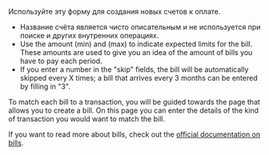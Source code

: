 Используйте эту форму для создания новых счетов к оплате.

* Название счёта является чисто описательным и не используется при поиске и других внутренних операциях.
* Use the amount (min) and (max) to indicate expected limits for the bill. These amounts are used to give you an idea of the amount of bills you have to pay each period.
* If you enter a number in the "skip" fields, the bill will be automatically skipped every X times; a bill that arrives every 3 months can be entered by filling in "3".

To match each bill to a transaction, you will be guided towards the page that allows you to create a bill. On this page you can enter the details of the kind of transaction you would want to match the bill.

If you want to read more about bills, check out the [official documentation on bills](https://firefly-iii.readthedocs.io/en/latest/advanced/bills.html).